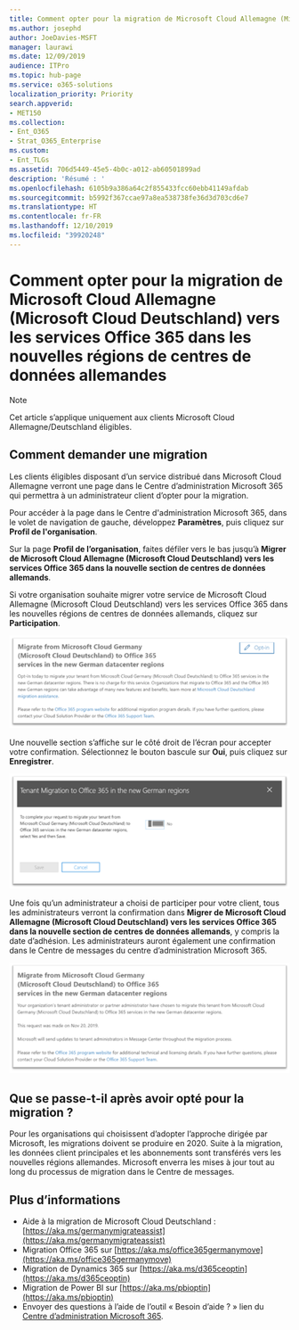 ```yaml
---
title: Comment opter pour la migration de Microsoft Cloud Allemagne (Microsoft Cloud Deutschland) vers les services Office 365 dans les nouvelles régions de centres de données allemandes
ms.author: josephd
author: JoeDavies-MSFT
manager: laurawi
ms.date: 12/09/2019
audience: ITPro
ms.topic: hub-page
ms.service: o365-solutions
localization_priority: Priority
search.appverid:
- MET150
ms.collection:
- Ent_O365
- Strat_O365_Enterprise
ms.custom:
- Ent_TLGs
ms.assetid: 706d5449-45e5-4b0c-a012-ab60501899ad
description: 'Résumé : '
ms.openlocfilehash: 6105b9a386a64c2f855433fcc60ebb41149afdab
ms.sourcegitcommit: b5992f367ccae97a8ea538738fe36d3d703cd6e7
ms.translationtype: HT
ms.contentlocale: fr-FR
ms.lasthandoff: 12/10/2019
ms.locfileid: "39920248"
---
```

# <a name="how-to-opt-in-for-migration-from-microsoft-cloud-germany-microsoft-cloud-deutschland-to-office-365-services-in-the-new-german-datacenter-regions"></a>Comment opter pour la migration de Microsoft Cloud Allemagne (Microsoft Cloud Deutschland) vers les services Office 365 dans les nouvelles régions de centres de données allemandes

>[!Note]
>Cet article s’applique uniquement aux clients Microsoft Cloud Allemagne/Deutschland éligibles.
>

## <a name="how-to-request-migration"></a>Comment demander une migration

Les clients éligibles disposant d’un service distribué dans Microsoft Cloud Allemagne verront une page dans le Centre d’administration Microsoft 365 qui permettra à un administrateur client d’opter pour la migration.

Pour accéder à la page dans le Centre d'administration Microsoft 365, dans le volet de navigation de gauche, développez **Paramètres**, puis cliquez sur **Profil de l'organisation**.

Sur la page **Profil de l’organisation**, faites défiler vers le bas jusqu’à **Migrer de Microsoft Cloud Allemagne (Microsoft Cloud Deutschland) vers les services Office 365 dans la nouvelle section de centres de données allemands**.

Si votre organisation souhaite migrer votre service de Microsoft Cloud Allemagne (Microsoft Cloud Deutschland) vers les services Office 365 dans les nouvelles régions de centres de données allemands, cliquez sur **Participation**.
 
![Présentation de la participation](./media/ms-cloud-germany-migration-opt-in/tenant-migration.png)

Une nouvelle section s’affiche sur le côté droit de l’écran pour accepter votre confirmation. Sélectionnez le bouton bascule sur **Oui**, puis cliquez sur **Enregistrer**.
 
![Acceptation d’adhésion](./media/ms-cloud-germany-migration-opt-in/tenant-migration-new-regions.png)

Une fois qu’un administrateur a choisi de participer pour votre client, tous les administrateurs verront la confirmation dans **Migrer de Microsoft Cloud Allemagne (Microsoft Cloud Deutschland) vers les services Office 365 dans la nouvelle section de centres de données allemands**, y compris la date d’adhésion. Les administrateurs auront également une confirmation dans le Centre de messages du centre d’administration Microsoft 365. 
 
![Confirmation d’adhésion](./media/ms-cloud-germany-migration-opt-in/tenant-migration2.png)

## <a name="what-happens-after-opting-in-for-migration"></a>Que se passe-t-il après avoir opté pour la migration ?

Pour les organisations qui choisissent d’adopter l’approche dirigée par Microsoft, les migrations doivent se produire en 2020.  Suite à la migration, les données client principales et les abonnements sont transférés vers les nouvelles régions allemandes.  Microsoft enverra les mises à jour tout au long du processus de migration dans le Centre de messages.

## <a name="more-information"></a>Plus d’informations

- Aide à la migration de Microsoft Cloud Deutschland : [https://aka.ms/germanymigrateassist](https://aka.ms/germanymigrateassist)
- Migration Office 365 sur [https://aka.ms/office365germanymove](https://aka.ms/office365germanymove)
- Migration de Dynamics 365 sur [https://aka.ms/d365ceoptin](https://aka.ms/d365ceoptin)
- Migration de Power BI sur [https://aka.ms/pbioptin](https://aka.ms/pbioptin)
- Envoyer des questions à l’aide de l’outil « Besoin d’aide ? » lien du [Centre d’administration Microsoft 365](https://portal.office.de/).
